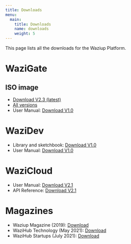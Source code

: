 ```yaml
---
title: Downloads
menu:
  main:
    title: Downloads
    name: downloads
    weight: 5
---
```


This page lists all the downloads for the Waziup Platform.

WaziGate
========

ISO image
---------

- [Download V2.3 (latest)](https://downloads.waziup.io/WaziGate_V2.3.0.zip)
- [All versions](https://downloads.waziup.io/)
- User Manual: [Download V1.0](/docs/WaziGate_User_Manual-V1.0.pdf)

WaziDev
=======

- Library and sketchbook: [Download V1.0](https://github.com/Waziup/WaziDev/archive/master.zip)
- User Manual: [Download V1.0](/docs/WaziDev_User_Manual-V1.0.pdf)

WaziCloud
=========

- User Manual: [Download V2.1](/docs/WaziCloud_User_Manual-V2.1.pdf)
- API Reference: [Download V2.1](/docs/WaziCloud_API_Reference-V2.1.pdf)


Magazines
=========

- Waziup Magazine (2019): [Download](/docs/WaziupMagazine.pdf)
- WaziHub Technology (May 2021): [Download](/docs/WaziHubMagazine1.pdf)
- WaziHub Startups (July 2021): [Download](/docs/WaziHub_Startups_Magazine.pdf)
